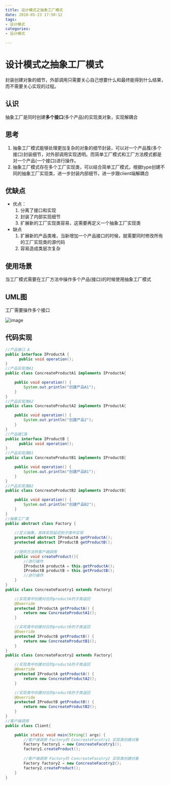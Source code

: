 ```yaml
---
title: 设计模式之抽象工厂模式
date: 2018-05-23 17:50:12
tags:
- 设计模式
categories:
- 设计模式

---
```


#  设计模式之抽象工厂模式

封装创建对象的细节，外部调用只需要关心自己想要什么和最终能得到什么结果，而不需要关心实现的过程。

<!--more-->

## 认识

抽象工厂是同时创建**多个接口**(多个产品)的实现类对象，实现解耦合


## 思考

1. 抽象工厂模式能够处理更加复杂的对象的细节封装，可以对一个产品簇(多个接口)封装细节，对外部调用实现透明。而简单工厂模式和工厂方法模式都是对一个产品(一个接口)进行操作。
2. 抽象工厂模式存在多个工厂实现类，可以结合简单工厂模式，根据type创建不同的抽象工厂实现类，进一步封装内部细节，进一步跟client端解耦合

## 优缺点

- 优点：
  1. 分离了接口和实现
  2. 封装了内部实现细节
  3. 扩展新的工厂实现类容易，这需要再定义一个抽象工厂实现类
- 缺点
  1. 扩展新的产品类难，当新增加一个产品接口的时候，就需要同时修改所有的工厂实现类的源代码
  2. 容易造成类层次复杂

## 使用场景

当工厂模式需要在工厂方法中操作多个产品(接口)的时候使用抽象工厂模式

## UML图

工厂需要操作多个接口

![image](https://image-1257941127.cos.ap-beijing.myqcloud.com/deMode6.png)

## 代码实现

```java
//产品接口 A
public interface IProductA {
	  public void operation(); 
}
//产品实现类A1
public class ConcreateProductA1 implements IProductA{

	public void operation() {
		System.out.println("创建产品A1");
	}
}
//产品实现类A2
public class ConcreateProductA2 implements IProductA{

	public void operation() {
		System.out.println("创建产品2");
	}
}
//产品接口B 
public interface IProductB {
	  public void operation(); 
}
//产品实现类B1
public class ConcreateProductB1 implements IProductB{

	public void operation() {
		System.out.println("创建产品B1");
	}
}
//产品实现类B2
public class ConcreateProductB2 implements IProductB{

	public void operation() {
		System.out.println("创建产品B2");
	}
}
//抽象工厂类 
public abstract class Factory {
	
	//定义抽象，具体实现延迟到子类中实现
	protected abstract IProductA getProductA();
	protected abstract IProductB getProductB();
	
	//提供方法供客户端调用
	public void createProduct(){
		//进行操作
		IProductA productA = this.getProductA();
		IProductB productB = this.getProductB();
		//进行操作
	}
}
public class ConcreateFacotry1 extends Factory{

	//实现类中创建对应的productA的子类返回
	@Override
	protected IProductA getProductA() {
		return new ConcreateProductA1();
	}

	//实现类中创建对应的productB的子类返回
	@Override
	protected IProductB getProductB() {
		return new ConcreateProductB1();
	}
}
public class ConcreateFacotry2 extends Factory{

	//实现类中创建对应的productA的子类返回
	@Override
	protected IProductA getProductA() {
		return new ConcreateProductA2();
	}

	//实现类中创建对应的productB的子类返回
	@Override
	protected IProductB getProductB() {
		return new ConcreateProductB2();
	}
}
//客户端调用
public class Client{

	public static void main(String[] args) {
		//客户端调用 Factory的 ConcreateFacotry1 实现类创建对象
		Factory factory1 = new ConcreateFacotry1();
		factory1.createProduct();
		
		//客户端调用 Factory的 ConcreateFacotry2 实现类创建对象
		Factory factory2 = new ConcreateFacotry2();
		factory2.createProduct();
	}
}
```